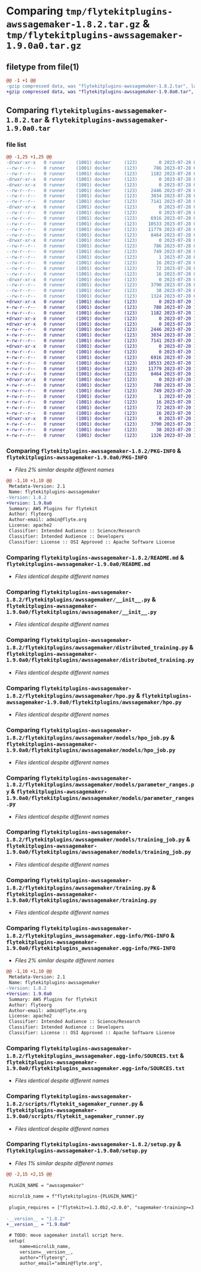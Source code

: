 # Comparing `tmp/flytekitplugins-awssagemaker-1.8.2.tar.gz` & `tmp/flytekitplugins-awssagemaker-1.9.0a0.tar.gz`

## filetype from file(1)

```diff
@@ -1 +1 @@
-gzip compressed data, was "flytekitplugins-awssagemaker-1.8.2.tar", last modified: Fri Jul 28 00:24:42 2023, max compression
+gzip compressed data, was "flytekitplugins-awssagemaker-1.9.0a0.tar", last modified: Thu Jul 20 18:58:14 2023, max compression
```

## Comparing `flytekitplugins-awssagemaker-1.8.2.tar` & `flytekitplugins-awssagemaker-1.9.0a0.tar`

### file list

```diff
@@ -1,25 +1,25 @@
-drwxr-xr-x   0 runner    (1001) docker     (123)        0 2023-07-28 00:24:42.879854 flytekitplugins-awssagemaker-1.8.2/
--rw-r--r--   0 runner    (1001) docker     (123)      786 2023-07-28 00:24:42.879854 flytekitplugins-awssagemaker-1.8.2/PKG-INFO
--rw-r--r--   0 runner    (1001) docker     (123)     1182 2023-07-28 00:24:26.000000 flytekitplugins-awssagemaker-1.8.2/README.md
-drwxr-xr-x   0 runner    (1001) docker     (123)        0 2023-07-28 00:24:42.879854 flytekitplugins-awssagemaker-1.8.2/flytekitplugins/
-drwxr-xr-x   0 runner    (1001) docker     (123)        0 2023-07-28 00:24:42.879854 flytekitplugins-awssagemaker-1.8.2/flytekitplugins/awssagemaker/
--rw-r--r--   0 runner    (1001) docker     (123)     2446 2023-07-28 00:24:26.000000 flytekitplugins-awssagemaker-1.8.2/flytekitplugins/awssagemaker/__init__.py
--rw-r--r--   0 runner    (1001) docker     (123)     3034 2023-07-28 00:24:26.000000 flytekitplugins-awssagemaker-1.8.2/flytekitplugins/awssagemaker/distributed_training.py
--rw-r--r--   0 runner    (1001) docker     (123)     7141 2023-07-28 00:24:26.000000 flytekitplugins-awssagemaker-1.8.2/flytekitplugins/awssagemaker/hpo.py
-drwxr-xr-x   0 runner    (1001) docker     (123)        0 2023-07-28 00:24:42.879854 flytekitplugins-awssagemaker-1.8.2/flytekitplugins/awssagemaker/models/
--rw-r--r--   0 runner    (1001) docker     (123)        0 2023-07-28 00:24:26.000000 flytekitplugins-awssagemaker-1.8.2/flytekitplugins/awssagemaker/models/__init__.py
--rw-r--r--   0 runner    (1001) docker     (123)     6916 2023-07-28 00:24:26.000000 flytekitplugins-awssagemaker-1.8.2/flytekitplugins/awssagemaker/models/hpo_job.py
--rw-r--r--   0 runner    (1001) docker     (123)    10533 2023-07-28 00:24:26.000000 flytekitplugins-awssagemaker-1.8.2/flytekitplugins/awssagemaker/models/parameter_ranges.py
--rw-r--r--   0 runner    (1001) docker     (123)    11779 2023-07-28 00:24:26.000000 flytekitplugins-awssagemaker-1.8.2/flytekitplugins/awssagemaker/models/training_job.py
--rw-r--r--   0 runner    (1001) docker     (123)     8464 2023-07-28 00:24:26.000000 flytekitplugins-awssagemaker-1.8.2/flytekitplugins/awssagemaker/training.py
-drwxr-xr-x   0 runner    (1001) docker     (123)        0 2023-07-28 00:24:42.879854 flytekitplugins-awssagemaker-1.8.2/flytekitplugins_awssagemaker.egg-info/
--rw-r--r--   0 runner    (1001) docker     (123)      786 2023-07-28 00:24:42.000000 flytekitplugins-awssagemaker-1.8.2/flytekitplugins_awssagemaker.egg-info/PKG-INFO
--rw-r--r--   0 runner    (1001) docker     (123)      749 2023-07-28 00:24:42.000000 flytekitplugins-awssagemaker-1.8.2/flytekitplugins_awssagemaker.egg-info/SOURCES.txt
--rw-r--r--   0 runner    (1001) docker     (123)        1 2023-07-28 00:24:42.000000 flytekitplugins-awssagemaker-1.8.2/flytekitplugins_awssagemaker.egg-info/dependency_links.txt
--rw-r--r--   0 runner    (1001) docker     (123)       16 2023-07-28 00:24:42.000000 flytekitplugins-awssagemaker-1.8.2/flytekitplugins_awssagemaker.egg-info/namespace_packages.txt
--rw-r--r--   0 runner    (1001) docker     (123)       72 2023-07-28 00:24:42.000000 flytekitplugins-awssagemaker-1.8.2/flytekitplugins_awssagemaker.egg-info/requires.txt
--rw-r--r--   0 runner    (1001) docker     (123)       16 2023-07-28 00:24:42.000000 flytekitplugins-awssagemaker-1.8.2/flytekitplugins_awssagemaker.egg-info/top_level.txt
-drwxr-xr-x   0 runner    (1001) docker     (123)        0 2023-07-28 00:24:42.879854 flytekitplugins-awssagemaker-1.8.2/scripts/
--rw-r--r--   0 runner    (1001) docker     (123)     3790 2023-07-28 00:24:26.000000 flytekitplugins-awssagemaker-1.8.2/scripts/flytekit_sagemaker_runner.py
--rw-r--r--   0 runner    (1001) docker     (123)       38 2023-07-28 00:24:42.879854 flytekitplugins-awssagemaker-1.8.2/setup.cfg
--rw-r--r--   0 runner    (1001) docker     (123)     1324 2023-07-28 00:24:41.000000 flytekitplugins-awssagemaker-1.8.2/setup.py
+drwxr-xr-x   0 runner    (1001) docker     (123)        0 2023-07-20 18:58:14.372617 flytekitplugins-awssagemaker-1.9.0a0/
+-rw-r--r--   0 runner    (1001) docker     (123)      788 2023-07-20 18:58:14.372617 flytekitplugins-awssagemaker-1.9.0a0/PKG-INFO
+-rw-r--r--   0 runner    (1001) docker     (123)     1182 2023-07-20 18:57:54.000000 flytekitplugins-awssagemaker-1.9.0a0/README.md
+drwxr-xr-x   0 runner    (1001) docker     (123)        0 2023-07-20 18:58:14.368617 flytekitplugins-awssagemaker-1.9.0a0/flytekitplugins/
+drwxr-xr-x   0 runner    (1001) docker     (123)        0 2023-07-20 18:58:14.372617 flytekitplugins-awssagemaker-1.9.0a0/flytekitplugins/awssagemaker/
+-rw-r--r--   0 runner    (1001) docker     (123)     2446 2023-07-20 18:57:54.000000 flytekitplugins-awssagemaker-1.9.0a0/flytekitplugins/awssagemaker/__init__.py
+-rw-r--r--   0 runner    (1001) docker     (123)     3034 2023-07-20 18:57:54.000000 flytekitplugins-awssagemaker-1.9.0a0/flytekitplugins/awssagemaker/distributed_training.py
+-rw-r--r--   0 runner    (1001) docker     (123)     7141 2023-07-20 18:57:54.000000 flytekitplugins-awssagemaker-1.9.0a0/flytekitplugins/awssagemaker/hpo.py
+drwxr-xr-x   0 runner    (1001) docker     (123)        0 2023-07-20 18:58:14.372617 flytekitplugins-awssagemaker-1.9.0a0/flytekitplugins/awssagemaker/models/
+-rw-r--r--   0 runner    (1001) docker     (123)        0 2023-07-20 18:57:54.000000 flytekitplugins-awssagemaker-1.9.0a0/flytekitplugins/awssagemaker/models/__init__.py
+-rw-r--r--   0 runner    (1001) docker     (123)     6916 2023-07-20 18:57:54.000000 flytekitplugins-awssagemaker-1.9.0a0/flytekitplugins/awssagemaker/models/hpo_job.py
+-rw-r--r--   0 runner    (1001) docker     (123)    10533 2023-07-20 18:57:54.000000 flytekitplugins-awssagemaker-1.9.0a0/flytekitplugins/awssagemaker/models/parameter_ranges.py
+-rw-r--r--   0 runner    (1001) docker     (123)    11779 2023-07-20 18:57:54.000000 flytekitplugins-awssagemaker-1.9.0a0/flytekitplugins/awssagemaker/models/training_job.py
+-rw-r--r--   0 runner    (1001) docker     (123)     8464 2023-07-20 18:57:54.000000 flytekitplugins-awssagemaker-1.9.0a0/flytekitplugins/awssagemaker/training.py
+drwxr-xr-x   0 runner    (1001) docker     (123)        0 2023-07-20 18:58:14.372617 flytekitplugins-awssagemaker-1.9.0a0/flytekitplugins_awssagemaker.egg-info/
+-rw-r--r--   0 runner    (1001) docker     (123)      788 2023-07-20 18:58:14.000000 flytekitplugins-awssagemaker-1.9.0a0/flytekitplugins_awssagemaker.egg-info/PKG-INFO
+-rw-r--r--   0 runner    (1001) docker     (123)      749 2023-07-20 18:58:14.000000 flytekitplugins-awssagemaker-1.9.0a0/flytekitplugins_awssagemaker.egg-info/SOURCES.txt
+-rw-r--r--   0 runner    (1001) docker     (123)        1 2023-07-20 18:58:14.000000 flytekitplugins-awssagemaker-1.9.0a0/flytekitplugins_awssagemaker.egg-info/dependency_links.txt
+-rw-r--r--   0 runner    (1001) docker     (123)       16 2023-07-20 18:58:14.000000 flytekitplugins-awssagemaker-1.9.0a0/flytekitplugins_awssagemaker.egg-info/namespace_packages.txt
+-rw-r--r--   0 runner    (1001) docker     (123)       72 2023-07-20 18:58:14.000000 flytekitplugins-awssagemaker-1.9.0a0/flytekitplugins_awssagemaker.egg-info/requires.txt
+-rw-r--r--   0 runner    (1001) docker     (123)       16 2023-07-20 18:58:14.000000 flytekitplugins-awssagemaker-1.9.0a0/flytekitplugins_awssagemaker.egg-info/top_level.txt
+drwxr-xr-x   0 runner    (1001) docker     (123)        0 2023-07-20 18:58:14.372617 flytekitplugins-awssagemaker-1.9.0a0/scripts/
+-rw-r--r--   0 runner    (1001) docker     (123)     3790 2023-07-20 18:57:54.000000 flytekitplugins-awssagemaker-1.9.0a0/scripts/flytekit_sagemaker_runner.py
+-rw-r--r--   0 runner    (1001) docker     (123)       38 2023-07-20 18:58:14.372617 flytekitplugins-awssagemaker-1.9.0a0/setup.cfg
+-rw-r--r--   0 runner    (1001) docker     (123)     1326 2023-07-20 18:58:12.000000 flytekitplugins-awssagemaker-1.9.0a0/setup.py
```

### Comparing `flytekitplugins-awssagemaker-1.8.2/PKG-INFO` & `flytekitplugins-awssagemaker-1.9.0a0/PKG-INFO`

 * *Files 2% similar despite different names*

```diff
@@ -1,10 +1,10 @@
 Metadata-Version: 2.1
 Name: flytekitplugins-awssagemaker
-Version: 1.8.2
+Version: 1.9.0a0
 Summary: AWS Plugins for flytekit
 Author: flyteorg
 Author-email: admin@flyte.org
 License: apache2
 Classifier: Intended Audience :: Science/Research
 Classifier: Intended Audience :: Developers
 Classifier: License :: OSI Approved :: Apache Software License
```

### Comparing `flytekitplugins-awssagemaker-1.8.2/README.md` & `flytekitplugins-awssagemaker-1.9.0a0/README.md`

 * *Files identical despite different names*

### Comparing `flytekitplugins-awssagemaker-1.8.2/flytekitplugins/awssagemaker/__init__.py` & `flytekitplugins-awssagemaker-1.9.0a0/flytekitplugins/awssagemaker/__init__.py`

 * *Files identical despite different names*

### Comparing `flytekitplugins-awssagemaker-1.8.2/flytekitplugins/awssagemaker/distributed_training.py` & `flytekitplugins-awssagemaker-1.9.0a0/flytekitplugins/awssagemaker/distributed_training.py`

 * *Files identical despite different names*

### Comparing `flytekitplugins-awssagemaker-1.8.2/flytekitplugins/awssagemaker/hpo.py` & `flytekitplugins-awssagemaker-1.9.0a0/flytekitplugins/awssagemaker/hpo.py`

 * *Files identical despite different names*

### Comparing `flytekitplugins-awssagemaker-1.8.2/flytekitplugins/awssagemaker/models/hpo_job.py` & `flytekitplugins-awssagemaker-1.9.0a0/flytekitplugins/awssagemaker/models/hpo_job.py`

 * *Files identical despite different names*

### Comparing `flytekitplugins-awssagemaker-1.8.2/flytekitplugins/awssagemaker/models/parameter_ranges.py` & `flytekitplugins-awssagemaker-1.9.0a0/flytekitplugins/awssagemaker/models/parameter_ranges.py`

 * *Files identical despite different names*

### Comparing `flytekitplugins-awssagemaker-1.8.2/flytekitplugins/awssagemaker/models/training_job.py` & `flytekitplugins-awssagemaker-1.9.0a0/flytekitplugins/awssagemaker/models/training_job.py`

 * *Files identical despite different names*

### Comparing `flytekitplugins-awssagemaker-1.8.2/flytekitplugins/awssagemaker/training.py` & `flytekitplugins-awssagemaker-1.9.0a0/flytekitplugins/awssagemaker/training.py`

 * *Files identical despite different names*

### Comparing `flytekitplugins-awssagemaker-1.8.2/flytekitplugins_awssagemaker.egg-info/PKG-INFO` & `flytekitplugins-awssagemaker-1.9.0a0/flytekitplugins_awssagemaker.egg-info/PKG-INFO`

 * *Files 2% similar despite different names*

```diff
@@ -1,10 +1,10 @@
 Metadata-Version: 2.1
 Name: flytekitplugins-awssagemaker
-Version: 1.8.2
+Version: 1.9.0a0
 Summary: AWS Plugins for flytekit
 Author: flyteorg
 Author-email: admin@flyte.org
 License: apache2
 Classifier: Intended Audience :: Science/Research
 Classifier: Intended Audience :: Developers
 Classifier: License :: OSI Approved :: Apache Software License
```

### Comparing `flytekitplugins-awssagemaker-1.8.2/flytekitplugins_awssagemaker.egg-info/SOURCES.txt` & `flytekitplugins-awssagemaker-1.9.0a0/flytekitplugins_awssagemaker.egg-info/SOURCES.txt`

 * *Files identical despite different names*

### Comparing `flytekitplugins-awssagemaker-1.8.2/scripts/flytekit_sagemaker_runner.py` & `flytekitplugins-awssagemaker-1.9.0a0/scripts/flytekit_sagemaker_runner.py`

 * *Files identical despite different names*

### Comparing `flytekitplugins-awssagemaker-1.8.2/setup.py` & `flytekitplugins-awssagemaker-1.9.0a0/setup.py`

 * *Files 1% similar despite different names*

```diff
@@ -2,15 +2,15 @@
 
 PLUGIN_NAME = "awssagemaker"
 
 microlib_name = f"flytekitplugins-{PLUGIN_NAME}"
 
 plugin_requires = ["flytekit>=1.3.0b2,<2.0.0", "sagemaker-training>=3.6.2,<4.0.0", "retry2==0.9.5"]
 
-__version__ = "1.8.2"
+__version__ = "1.9.0a0"
 
 # TODO: move sagemaker install script here.
 setup(
     name=microlib_name,
     version=__version__,
     author="flyteorg",
     author_email="admin@flyte.org",
```

